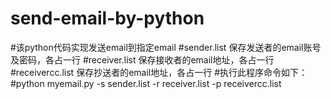 # send-email-by-python
#该python代码实现发送email到指定email
#sender.list     保存发送者的email账号及密码，各占一行
#receiver.list    保存接收者的email地址，各占一行
#receivercc.list   保存抄送者的email地址，各占一行
#执行此程序命令如下：
#python myemail.py -s sender.list -r receiver.list -p receivercc.list
